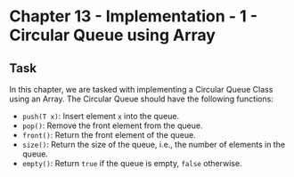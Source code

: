 # Chapter 13 - Implementation - 1 - Circular Queue using Array

## Task

In this chapter, we are tasked with implementing a Circular Queue Class using an Array. The Circular Queue should have the following functions:

- `push(T x)`: Insert element `x` into the queue.
- `pop()`: Remove the front element from the queue.
- `front()`: Return the front element of the queue.
- `size()`: Return the size of the queue, i.e., the number of elements in the queue.
- `empty()`: Return `true` if the queue is empty, `false` otherwise.